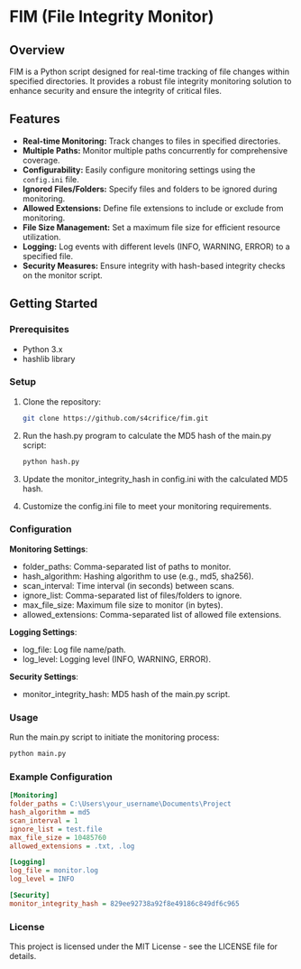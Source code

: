 # FIM (File Integrity Monitor)

## Overview
FIM is a Python script designed for real-time tracking of file changes within specified directories. It provides a robust file integrity monitoring solution to enhance security and ensure the integrity of critical files.

## Features
- **Real-time Monitoring:** Track changes to files in specified directories.
- **Multiple Paths:** Monitor multiple paths concurrently for comprehensive coverage.
- **Configurability:** Easily configure monitoring settings using the `config.ini` file.
- **Ignored Files/Folders:** Specify files and folders to be ignored during monitoring.
- **Allowed Extensions:** Define file extensions to include or exclude from monitoring.
- **File Size Management:** Set a maximum file size for efficient resource utilization.
- **Logging:** Log events with different levels (INFO, WARNING, ERROR) to a specified file.
- **Security Measures:** Ensure integrity with hash-based integrity checks on the monitor script.

## Getting Started

### Prerequisites
- Python 3.x
- hashlib library

### Setup
1. Clone the repository:
   ```bash
   git clone https://github.com/s4crifice/fim.git
   ```

2. Run the hash.py program to calculate the MD5 hash of the main.py script:
   ```bash
   python hash.py
   ```
3. Update the monitor_integrity_hash in config.ini with the calculated MD5 hash.

4. Customize the config.ini file to meet your monitoring requirements.

### Configuration
**Monitoring Settings**:
  - folder_paths: Comma-separated list of paths to monitor.
  - hash_algorithm: Hashing algorithm to use (e.g., md5, sha256).
  - scan_interval: Time interval (in seconds) between scans.
  - ignore_list: Comma-separated list of files/folders to ignore.
  - max_file_size: Maximum file size to monitor (in bytes).
  - allowed_extensions: Comma-separated list of allowed file extensions.
    
**Logging Settings**:
  - log_file: Log file name/path.
  - log_level: Logging level (INFO, WARNING, ERROR).

**Security Settings**:
  - monitor_integrity_hash: MD5 hash of the main.py script.
    
### Usage
Run the main.py script to initiate the monitoring process:
```bash
python main.py
```

### Example Configuration
```ini
[Monitoring]
folder_paths = C:\Users\your_username\Documents\Project
hash_algorithm = md5
scan_interval = 1
ignore_list = test.file
max_file_size = 10485760
allowed_extensions = .txt, .log

[Logging]
log_file = monitor.log
log_level = INFO

[Security]
monitor_integrity_hash = 829ee92738a92f8e49186c849df6c965
```

### License
This project is licensed under the MIT License - see the LICENSE file for details.
